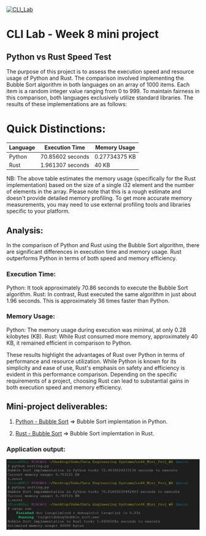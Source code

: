 [![CLI_Lab](https://github.com/nogibjj/oo46_Mini_Proj_W6/actions/workflows/cicd.yml/badge.svg)][def]

# CLI Lab - Week 8 mini project

## Python vs Rust Speed Test
The purpose of this project is to assess the execution speed and resource usage of Python and Rust. The comparison involved implementing the Bubble Sort algorithm in both languages on an array of 1000 items. Each item is a random integer value ranging from 0 to 999. To maintain fairness in this comparison, both languages exclusively utilize standard libraries.
The results of these implementations are as follows:

# Quick Distinctions:
| Language | Execution Time    | Memory Usage |
|----------|-------------------|--------------|
| Python   | 70.85602 seconds  | 0.27734375 KB| 
| Rust     | 1.961307 seconds  | 40 KB        |

NB: The above table estimates the memory usage (specifically for the Rust implementation) based on the size of a single i32 element and the number of elements in the array. Please note that this is a rough estimate and doesn't provide detailed memory profiling. To get more accurate memory measurements, you may need to use external profiling tools and libraries specific to your platform.

## Analysis:
In the comparison of Python and Rust using the Bubble Sort algorithm, there are significant differences in execution time and memory usage. Rust outperforms Python in terms of both speed and memory efficiency.

### Execution Time:

Python: It took approximately 70.86 seconds to execute the Bubble Sort algorithm.
Rust: In contrast, Rust executed the same algorithm in just about 1.96 seconds. This is approximately 36 times faster than Python.

### Memory Usage:

Python: The memory usage during execution was minimal, at only 0.28 kilobytes (KB).
Rust: While Rust consumed more memory, approximately 40 KB, it remained efficient in comparison to Python.

These results highlight the advantages of Rust over Python in terms of performance and resource utilization. While Python is known for its simplicity and ease of use, Rust's emphasis on safety and efficiency is evident in this performance comparison. Depending on the specific requirements of a project, choosing Rust can lead to substantial gains in both execution speed and memory efficiency.

## Mini-project deliverables:

1. [Python - Bubble Sort](https://github.com/nogibjj/oo46_Mini_Proj_W8/blob/main/sorting.py) => Bubble Sort implemtation in Python.

2. [Rust - Bubble Sort](https://github.com/nogibjj/oo46_Mini_Proj_W8/blob/main/src/main.rs) => Bubble Sort implemtation in Rust.

### Application output:

![Output](output.png)


[def]: https://github.com/nogibjj/oo46_Mini_Proj_W6/actions/workflows/cicd.yml
